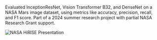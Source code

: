 Evaluated InceptionResNet, Vision Transformer B32, and DenseNet on a NASA Mars image dataset, using metrics like accuracy, precision, recall, and F1 score. Part of a 2024 summer research project with partial NASA Research Grant support.

![NASA HiRISE Presentation](https://github.com/user-attachments/assets/c80607d6-66a3-421d-a2b7-1b4e853e3230)
